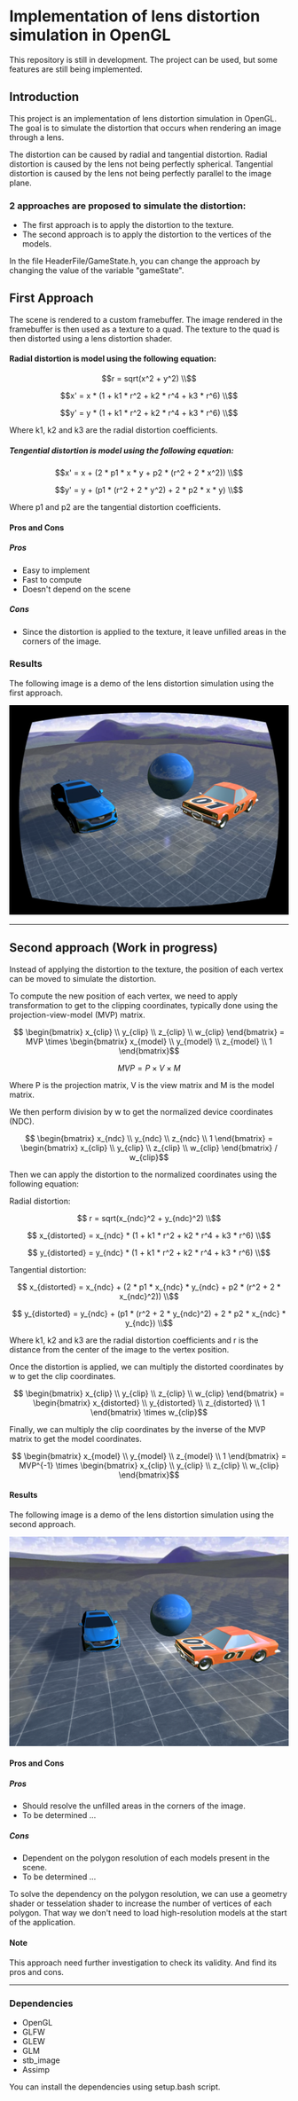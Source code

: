 # Implementation of lens distortion simulation in OpenGL

This repository is still in development. The project can be used, but some features are still being implemented.

## Introduction
This project is an implementation of lens distortion simulation in OpenGL.
The goal is to simulate the distortion that occurs when rendering an image through a lens.

The distortion can be caused by radial and tangential distortion.
Radial distortion is caused by the lens not being perfectly spherical.
Tangential distortion is caused by the lens not being perfectly parallel to the image plane.

### 2 approaches are proposed to simulate the distortion:
- The first approach is to apply the distortion to the texture.
- The second approach is to apply the distortion to the vertices of the models.

In the file HeaderFile/GameState.h, you can change the approach by changing the value of the variable "gameState".

## First Approach
The scene is rendered to a custom framebuffer.
The image rendered in the framebuffer is then used as a texture to a quad.
The texture to the quad is then distorted using a lens distortion shader.

#### Radial distortion is model using the following equation:
```math
r = sqrt(x^2 + y^2) \\
```
```math
x' = x * (1 + k1 * r^2 + k2 * r^4 + k3 * r^6) \\
```
```math
y' = y * (1 + k1 * r^2 + k2 * r^4 + k3 * r^6) \\
```

Where k1, k2 and k3 are the radial distortion coefficients.

##### Tengential distortion is model using the following equation:
```math
x' = x + (2 * p1 * x * y + p2 * (r^2 + 2 * x^2)) \\
```
```math
y' = y + (p1 * (r^2 + 2 * y^2) + 2 * p2 * x * y) \\
```
Where p1 and p2 are the tangential distortion coefficients.

#### Pros and Cons
##### Pros
- Easy to implement
- Fast to compute
- Doesn't depend on the scene

##### Cons
- Since the distortion is applied to the texture, it leave unfilled areas in the corners of the image.

### Results
The following image is a demo of the lens distortion simulation using the first approach.

![Demo](Screenshots/demo_radial_distortion.png)

---

## Second approach (Work in progress)
Instead of applying the distortion to the texture, the position of each vertex can be moved to simulate the distortion.

To compute the new position of each vertex, we need to apply transformation to get to the clipping coordinates,
typically done using the projection-view-model (MVP) matrix.

```math
    \begin{bmatrix}
        x_{clip} \\
        y_{clip} \\
        z_{clip} \\
        w_{clip}
    \end{bmatrix}
    = MVP \times
    \begin{bmatrix}
        x_{model} \\
        y_{model} \\
        z_{model} \\
        1
    \end{bmatrix}
```
```math
    MVP = P \times V \times M
```
Where P is the projection matrix, V is the view matrix and M is the model matrix.

We then perform division by w to get the normalized device coordinates (NDC).

```math
    \begin{bmatrix}
        x_{ndc} \\
        y_{ndc} \\
        z_{ndc} \\
        1
    \end{bmatrix}
    = 
    \begin{bmatrix}
        x_{clip} \\
        y_{clip} \\
        z_{clip} \\
        w_{clip}
    \end{bmatrix}
    / w_{clip}
```


Then we can apply the distortion to the normalized coordinates using the following equation:

Radial distortion:
```math
    r = sqrt(x_{ndc}^2 + y_{ndc}^2) \\
```
```math
    x_{distorted} = x_{ndc} * (1 + k1 * r^2 + k2 * r^4 + k3 * r^6) \\
```
```math
    y_{distorted} = y_{ndc} * (1 + k1 * r^2 + k2 * r^4 + k3 * r^6) \\
```

Tangential distortion:
```math
    x_{distorted} = x_{ndc} + (2 * p1 * x_{ndc} * y_{ndc} + p2 * (r^2 + 2 * x_{ndc}^2)) \\
```
```math
    y_{distorted} = y_{ndc} + (p1 * (r^2 + 2 * y_{ndc}^2) + 2 * p2 * x_{ndc} * y_{ndc}) \\
```


Where k1, k2 and k3 are the radial distortion coefficients and r is the distance from the center of the image to the vertex position.

Once the distortion is applied, we can multiply the distorted coordinates by w to get the clip coordinates.

```math
    \begin{bmatrix}
        x_{clip} \\
        y_{clip} \\
        z_{clip} \\
        w_{clip}
    \end{bmatrix}
    =
    \begin{bmatrix}
        x_{distorted} \\
        y_{distorted} \\
        z_{distorted} \\
        1
    \end{bmatrix}
    \times w_{clip}
```

Finally, we can multiply the clip coordinates by the inverse of the MVP matrix to get the model coordinates.

```math
    \begin{bmatrix}
        x_{model} \\
        y_{model} \\
        z_{model} \\
        1
    \end{bmatrix}
    =
    MVP^{-1} \times
    \begin{bmatrix}
        x_{clip} \\
        y_{clip} \\
        z_{clip} \\
        w_{clip}
    \end{bmatrix}
```
#### Results
The following image is a demo of the lens distortion simulation using the second approach.

![Demo2](Screenshots/demo_radial_distortion_2.png)

#### Pros and Cons
##### Pros
- Should resolve the unfilled areas in the corners of the image.
- To be determined ...

##### Cons
- Dependent on the polygon resolution of each models present in the scene.
- To be determined ...

To solve the dependency on the polygon resolution, we can use a geometry shader or tesselation shader to increase the number of vertices of each polygon.
That way we don't need to load high-resolution models at the start of the application.

#### Note
This approach need further investigation to check its validity. And find its pros and cons.

---
### Dependencies
- OpenGL
- GLFW
- GLEW
- GLM
- stb_image
- Assimp

You can install the dependencies using setup.bash script.